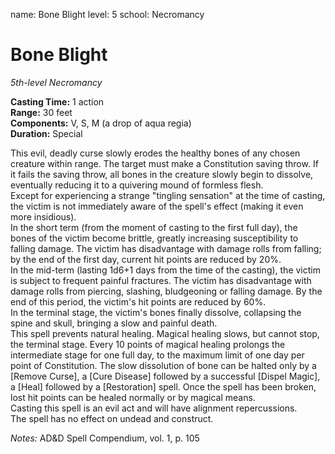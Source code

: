 name: Bone Blight
level: 5
school: Necromancy

# Bone Blight
_5th-level Necromancy_ 

**Casting Time:** 1 action    
**Range:** 30 feet    
**Components:** V, S, M (a drop of aqua regia)    
**Duration:** Special 

This evil, deadly curse slowly erodes the healthy bones of any chosen creature within range. The target must make a Constitution saving throw. If it fails the saving throw, all bones in the creature slowly begin to dissolve, eventually reducing it to a quivering mound of formless flesh.  
Except for experiencing a strange "tingling sensation" at the time of casting, the victim is not immediately aware of the spell's effect (making it even more insidious).  
In the short term (from the moment of casting to the first full day), the bones of the victim become brittle, greatly increasing susceptibility to falling damage. The victim has disadvantage with damage rolls from falling; by the end of the first day, current hit points are reduced by 20%.  
In the mid-term (lasting 1d6+1 days from the time of the casting), the victim is subject to frequent painful fractures. The victim has disadvantage with damage rolls from piercing, slashing, bludgeoning or falling damage. By the end of this period, the victim's hit points
are reduced by 60%.  
In the terminal stage, the victim's bones finally dissolve, collapsing the spine and skull, bringing a slow and painful death.  
This spell prevents natural healing. Magical healing slows, but cannot stop, the terminal stage. Every 10 points of magical healing prolongs the intermediate stage for one full day, to the maximum limit of one day per point of Constitution. The slow dissolution of bone can be halted only by a [Remove Curse], a [Cure Disease] followed by a successful [Dispel Magic], a [Heal] followed by a [Restoration] spell. Once the spell has been broken, lost hit points can be healed normally or by magical means.  
Casting this spell is an evil act and will have alignment repercussions.  
The spell has no effect on undead and construct.

_Notes:_  AD&D Spell Compendium, vol. 1, p. 105 